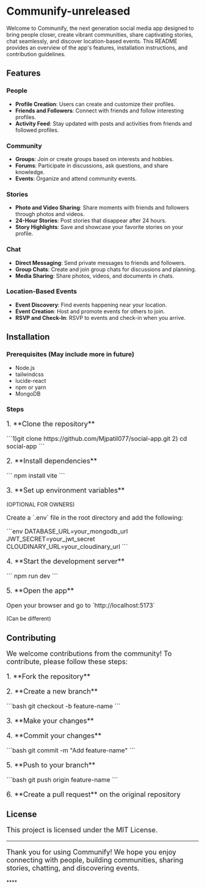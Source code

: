 # Communify-unreleased

Welcome to Communify, the next generation social media app designed to bring people closer, create vibrant communities, share captivating stories, chat seamlessly, and discover location-based events. This README provides an overview of the app's features, installation instructions, and contribution guidelines.

## Features

### People
- **Profile Creation**: Users can create and customize their profiles.
- **Friends and Followers**: Connect with friends and follow interesting profiles.
- **Activity Feed**: Stay updated with posts and activities from friends and followed profiles.

### Community
- **Groups**: Join or create groups based on interests and hobbies.
- **Forums**: Participate in discussions, ask questions, and share knowledge.
- **Events**: Organize and attend community events.

### Stories
- **Photo and Video Sharing**: Share moments with friends and followers through photos and videos.
- **24-Hour Stories**: Post stories that disappear after 24 hours.
- **Story Highlights**: Save and showcase your favorite stories on your profile.

### Chat
- **Direct Messaging**: Send private messages to friends and followers.
- **Group Chats**: Create and join group chats for discussions and planning.
- **Media Sharing**: Share photos, videos, and documents in chats.

### Location-Based Events
- **Event Discovery**: Find events happening near your location.
- **Event Creation**: Host and promote events for others to join.
- **RSVP and Check-In**: RSVP to events and check-in when you arrive.

## Installation

### Prerequisites (May include more in future)
- Node.js
- tailwindcss
- lucide-react
- npm or yarn
- MongoDB

### Steps

<p style="font-size:18px;">1. **Clone the repository**</p>
<p style="font-size:16px;">```1)git clone https://github.com/Mjpatil077/social-app.git 2) cd social-app
```</p>

<p style="font-size:18px;">2. **Install dependencies**</p>
<p style="font-size:16px;">```
npm install vite
```</p>

<p style="font-size:18px;">3. **Set up environment variables**</p> (OPTIONAL FOR OWNERS)
<p style="font-size:16px;">Create a `.env` file in the root directory and add the following:</p>
<p style="font-size:16px;">```env
DATABASE_URL=your_mongodb_url
JWT_SECRET=your_jwt_secret
CLOUDINARY_URL=your_cloudinary_url
```</p>

<p style="font-size:18px;">4. **Start the development server**</p>
<p style="font-size:16px;">```
npm run dev
```</p>

<p style="font-size:18px;">5. **Open the app**</p>
<p style="font-size:16px;">Open your browser and go to `http://localhost:5173`</p>(Can be different)

## Contributing

<p style="font-size:18px;">We welcome contributions from the community! To contribute, please follow these steps:</p>

<p style="font-size:18px;">1. **Fork the repository**</p>
<p style="font-size:18px;">2. **Create a new branch**</p>
<p style="font-size:16px;">```bash
git checkout -b feature-name
```</p>
<p style="font-size:18px;">3. **Make your changes**</p>
<p style="font-size:18px;">4. **Commit your changes**</p>
<p style="font-size:16px;">```bash
git commit -m "Add feature-name"
```</p>
<p style="font-size:18px;">5. **Push to your branch**</p>
<p style="font-size:16px;">```bash
git push origin feature-name
```</p>
<p style="font-size:18px;">6. **Create a pull request** on the original repository</p>

## License

<p style="font-size:18px;">This project is licensed under the MIT License.</p>

---

<p style="font-size:18px;">Thank you for using Communify! We hope you enjoy connecting with people, building communities, sharing stories, chatting, and discovering events.</p>
****
